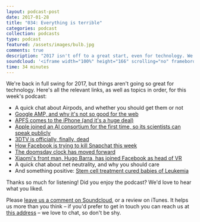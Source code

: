 ```yaml
---
layout: podcast-post
date: 2017-01-28
title: "034: Everything is terrible"
categories: podcast
collection: podcasts
type: podcast
featured: /assets/images/bulb.jpg
comments: true
description: "2017 isn't off to a great start, even for technology. We talk over Facebook's latest moves to kill Snapchat, how 3DTV is over completely, the doomsday clock ticking forward and a whole lot more."
soundcloud: '<iframe width="100%" height="166" scrolling="no" frameborder="no" src="https://w.soundcloud.com/player/?url=https%3A//api.soundcloud.com/tracks/304961353&amp;color=0066cc&amp;auto_play=false&amp;hide_related=false&amp;show_comments=true&amp;show_user=true&amp;show_reposts=false"></iframe>'
time: 34 minutes
---
```

We're back in full swing for 2017, but things aren't going so great for technology. Here's all the relevant links, as well as topics in order, for this week's podcast:

- A quick chat about Airpods, and whether you should get them or not
- [Google AMP, and why it's not so good for the web](https://danielmiessler.com/blog/google-amp-not-good-thing/#gs.IsZQ8YE)
- [APFS comes to the iPhone (and it's a huge deal)](https://www.cnet.com/news/apples-ios-10-3-beta-hits-with-cricket-scores-find-my-airpods/)
- [Apple joined an AI consortium for the first time, so its scientists can speak publicly](http://www.bloomberg.com/news/articles/2017-01-26/apple-said-to-join-amazon-google-facebook-in-ai-research-group)
- [3DTV is officially, finally, dead](http://www.fiercecable.com/cable/3d-tv-officially-dead-as-sony-and-lg-stop-making-sets)
- [How Facebook is trying to kill Snapchat this week](http://www.businessinsider.com/facebook-testing-snapchat-clone-called-facebook-stories-2017-1?international=true&r=US&IR=T)
- [The doomsday clock has moved forward](https://www.theatlantic.com/science/archive/2017/01/the-doomsday-clocks-new-and-dire-warning/514544/)
- [Xiaomi's front man, Hugo Barra, has joined Facebook as head of VR](https://arstechnica.com/gadgets/2017/01/hugo-barra-leaves-xiaomi-for-facebook-will-lead-oculus-as-vp-of-vr/)
- A quick chat about net neutrality, and why you should care
- And something positive: [Stem cell treatment cured babies of Leukemia](http://www.medicaldaily.com/cancer-2017-medical-first-babies-cured-leukemia-using-genetically-modified-t-409475)

Thanks so much for listening! Did you enjoy the podcast? We'd love to hear what you liked.

<p>Please <a href="https://soundcloud.com/charged-tech/030-we-hang-out-irl">leave us a comment on Soundcloud</a>, or a review on iTunes. It helps us more than you think – if you'd prefer to get in touch you can reach us at <a href="mailto:hi@chargedpodcast.com"> this address</a> – we love to chat, so don't be shy.</p>
